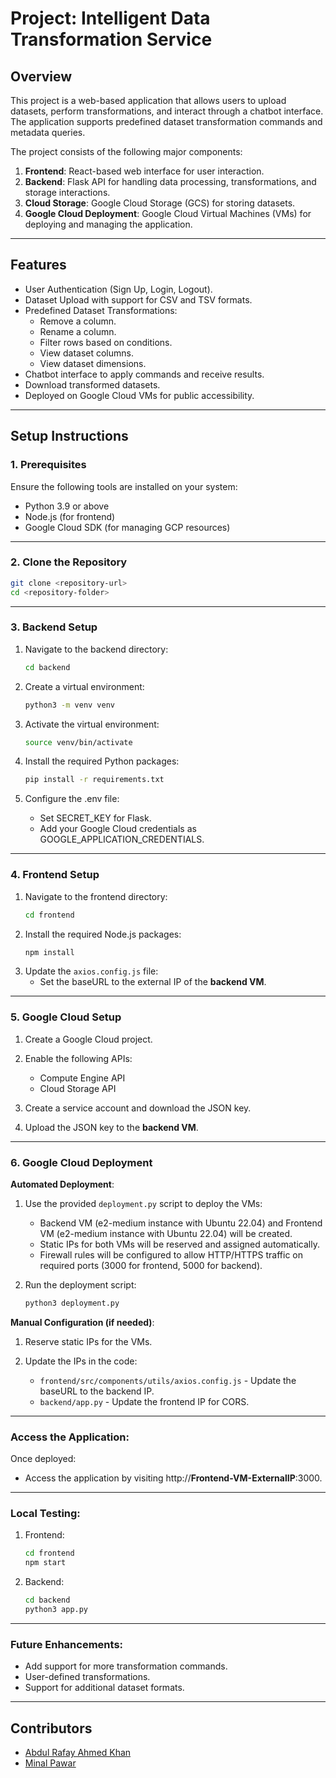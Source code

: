 
# Project: Intelligent Data Transformation Service

## Overview
This project is a web-based application that allows users to upload datasets, perform transformations, and interact through a chatbot interface. The application supports predefined dataset transformation commands and metadata queries.

The project consists of the following major components:

1. **Frontend**: React-based web interface for user interaction.
2. **Backend**: Flask API for handling data processing, transformations, and storage interactions.
3. **Cloud Storage**: Google Cloud Storage (GCS) for storing datasets.
4. **Google Cloud Deployment**: Google Cloud Virtual Machines (VMs) for deploying and managing the application.

---

## Features
- User Authentication (Sign Up, Login, Logout).
- Dataset Upload with support for CSV and TSV formats.
- Predefined Dataset Transformations:
  - Remove a column.
  - Rename a column.
  - Filter rows based on conditions.
  - View dataset columns.
  - View dataset dimensions.
- Chatbot interface to apply commands and receive results.
- Download transformed datasets.
- Deployed on Google Cloud VMs for public accessibility.

---

## Setup Instructions

### 1. Prerequisites
Ensure the following tools are installed on your system:
- Python 3.9 or above
- Node.js (for frontend)
- Google Cloud SDK (for managing GCP resources)

---

### 2. Clone the Repository
```bash
git clone <repository-url>
cd <repository-folder>
```
---

### 3. Backend Setup
1. Navigate to the backend directory:
   ```bash
   cd backend
   ```

 2.	Create a virtual environment:
    ```bash
    python3 -m venv venv
    ```
 3.	Activate the virtual environment:
    ```bash
    source venv/bin/activate
    ```
 4.	Install the required Python packages:
    ```bash
    pip install -r requirements.txt
    ```
 5.	Configure the .env file:
    - Set SECRET_KEY for Flask.
    - Add your Google Cloud credentials as GOOGLE_APPLICATION_CREDENTIALS.

---
   
### 4. Frontend Setup
 1.	Navigate to the frontend directory:
    ```bash
    cd frontend
    ```
 2.	Install the required Node.js packages:
    ```bash
    npm install
    ```
 3.	Update the `axios.config.js` file:
    - Set the baseURL to the external IP of the **backend VM**.

---

### 5. Google Cloud Setup
 1.	Create a Google Cloud project.
    
 2.	Enable the following APIs:
    - Compute Engine API
    - Cloud Storage API
      
 3.	Create a service account and download the JSON key.
    
 4.	Upload the JSON key to the **backend VM**.

---

### 6. Google Cloud Deployment
 **Automated Deployment**:
 1.	Use the provided `deployment.py` script to deploy the VMs:
    - Backend VM (e2-medium instance with Ubuntu 22.04) and Frontend VM (e2-medium instance with Ubuntu 22.04) will be created.
    - Static IPs for both VMs will be reserved and assigned automatically.
    - Firewall rules will be configured to allow HTTP/HTTPS traffic on required ports (3000 for frontend, 5000 for backend).
      
 2.	Run the deployment script:
    ```bash
    python3 deployment.py
    ```
 
 **Manual Configuration (if needed)**:
 1. Reserve static IPs for the VMs.
    
 2. Update the IPs in the code:
    - `frontend/src/components/utils/axios.config.js` - Update the baseURL to the backend IP.
    - `backend/app.py` - Update the frontend IP for CORS.

---

### Access the Application:
   Once deployed:
   -  Access the application by visiting http://**Frontend-VM-ExternalIP**:3000.

---

### Local Testing:
   1. Frontend:
      ```bash
      cd frontend
      npm start
      ```

   2. Backend:
      ```bash
      cd backend
      python3 app.py
      ```

---

### Future Enhancements:
   - Add support for more transformation commands.
   - User-defined transformations.
   - Support for additional dataset formats.

---

## Contributors
- [Abdul Rafay Ahmed Khan](https://github.com/rafayak1)
- [Minal Pawar](https://github.com/Minalspawar)





   
